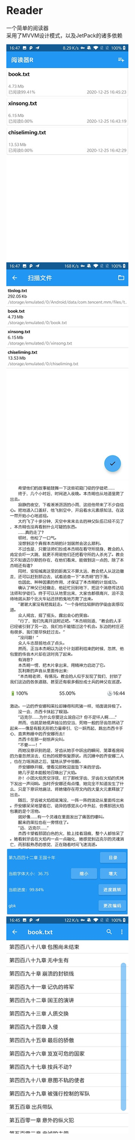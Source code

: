 # Reader
一个简单的阅读器   
采用了MVVM设计模式，以及JetPack的诸多依赖


![main](./app/screenshots/main.jpg)
![scanner](./app/screenshots/scanner.jpg)
![reader](./app/screenshots/reader.jpg)
![reader_menu](./app/screenshots/reader_menu.jpg)
![chapters](./app/screenshots/chapters.jpg)
